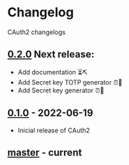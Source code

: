 # Changelog
CAuth2 changelogs

## [0.2.0] Next release:
- Add documentation ⏳⛏
- Add Secret key TOTP generator ⏰🧪
- Add Secret key generator ⏰🧪

## [0.1.0] - 2022-06-19
- Inicial release of CAuth2

## [master] - current

[0.2.0]: https://github.com/devfabiosilva/CAuth2
[0.1.0]: https://github.com/devfabiosilva/CAuth2/tree/v0.1.0
[master]: https://github.com/devfabiosilva/CAuth2
